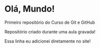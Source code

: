 # Olá, Mundo!
 Primeiro repositório do Curso de Git e GitHub
 
 Repositório criado durante uma aula gravada!
 
 Essa linha eu adicionei diretamente no site!
